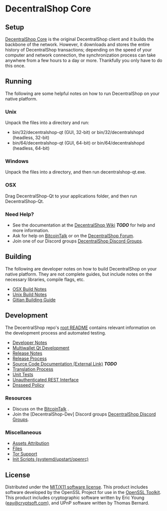 DecentralShop Core
=====================

Setup
---------------------
[DecentralShop Core](http://DecentralShopcoin.com) is the original DecentralShop client and it builds the backbone of the network. However, it downloads and stores the entire history of DecentralShop transactions; depending on the speed of your computer and network connection, the synchronization process can take anywhere from a few hours to a day or more. Thankfully you only have to do this once.

Running
---------------------
The following are some helpful notes on how to run DecentralShop on your native platform.

### Unix

Unpack the files into a directory and run:

- bin/32/decentralshop-qt (GUI, 32-bit) or bin/32/decentralshopd (headless, 32-bit)
- bin/64/decentralshop-qt (GUI, 64-bit) or bin/64/decentralshopd (headless, 64-bit)

### Windows

Unpack the files into a directory, and then run decentralshop-qt.exe.

### OSX

Drag DecentralShop-Qt to your applications folder, and then run DecentralShop-Qt.

### Need Help?

* See the documentation at the [DecentralShop Wiki](https://en.bitcoin.it/wiki/Main_Page) ***TODO***
for help and more information.
* Ask for help on [BitcoinTalk](https://bitcointalk.org/index.php) or on the [DecentralShop Forum](http://DecentralShopcoin.com/).
* Join one of our Discord groups [DecentralShop Discord Groups](https://discord.gg/YcnvMqt).

Building
---------------------
The following are developer notes on how to build DecentralShop on your native platform. They are not complete guides, but include notes on the necessary libraries, compile flags, etc.

- [OSX Build Notes](build-osx.md)
- [Unix Build Notes](build-unix.md)
- [Gitian Building Guide](gitian-building.md)

Development
---------------------
The DecentralShop repo's [root README](https://github.com/eastcoastcrypto/DecentralShop/blob/master/README.md) contains relevant information on the development process and automated testing.

- [Developer Notes](developer-notes.md)
- [Multiwallet Qt Development](multiwallet-qt.md)
- [Release Notes](release-notes.md)
- [Release Process](release-process.md)
- [Source Code Documentation (External Link)](https://dev.visucore.com/bitcoin/doxygen/) ***TODO***
- [Translation Process](translation_process.md)
- [Unit Tests](unit-tests.md)
- [Unauthenticated REST Interface](REST-interface.md)
- [Dnsseed Policy](dnsseed-policy.md)

### Resources

* Discuss on the [BitcoinTalk](https://bitcointalk.org/index.php?topic=1262920.0) .
* Join the [DecentralShop-Dev] Discord groups [DecentralShop Discord Groups](https://discord.gg/YcnvMqt).

### Miscellaneous
- [Assets Attribution](assets-attribution.md)
- [Files](files.md)
- [Tor Support](tor.md)
- [Init Scripts (systemd/upstart/openrc)](init.md)

License
---------------------
Distributed under the [MIT/X11 software license](http://www.opensource.org/licenses/mit-license.php).
This product includes software developed by the OpenSSL Project for use in the [OpenSSL Toolkit](https://www.openssl.org/). This product includes
cryptographic software written by Eric Young ([eay@cryptsoft.com](mailto:eay@cryptsoft.com)), and UPnP software written by Thomas Bernard.
